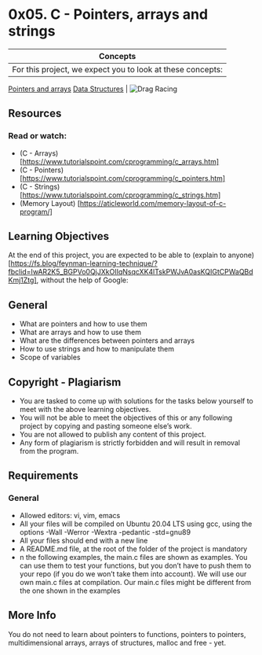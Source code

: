 # 0x05. C - Pointers, arrays and strings
| Concepts |
|---|
|For this project, we expect you to look at these concepts:
[Pointers and arrays](https://intranet.alxswe.com/concepts/60)
[Data Structures](https://intranet.alxswe.com/concepts/120) |
![Drag Racing](https://process.filestackapi.com/cache=expiry:max/resize=width:700/iNnJaLbTumA5f1B7KcV3)
## Resources
### Read or watch:
* (C - Arrays)[https://www.tutorialspoint.com/cprogramming/c_arrays.htm]
* (C - Pointers)[https://www.tutorialspoint.com/cprogramming/c_pointers.htm]
* (C - Strings) [https://www.tutorialspoint.com/cprogramming/c_strings.htm]
* (Memory Layout) [https://aticleworld.com/memory-layout-of-c-program/]
## Learning Objectives
At the end of this project, you are expected to be able to (explain to anyone)[https://fs.blog/feynman-learning-technique/?fbclid=IwAR2K5_BGPVo0QjJXkOIIqNsqcXK4lTskPWJvA0asKQIGtCPWaQBdKmj1Ztg], without the help of Google:
## General
* What are pointers and how to use them
* What are arrays and how to use them
* What are the differences between pointers and arrays
* How to use strings and how to manipulate them
* Scope of variables
## Copyright - Plagiarism
* You are tasked to come up with solutions for the tasks below yourself to meet with the above learning objectives.
* You will not be able to meet the objectives of this or any following project by copying and pasting someone else’s work.
* You are not allowed to publish any content of this project.
* Any form of plagiarism is strictly forbidden and will result in removal from the program.
## Requirements
### General
* Allowed editors: vi, vim, emacs
* All your files will be compiled on Ubuntu 20.04 LTS using gcc, using the options -Wall -Werror -Wextra -pedantic -std=gnu89
* All your files should end with a new line
* A README.md file, at the root of the folder of the project is mandatory
* n the following examples, the main.c files are shown as examples. You can use them to test your functions, but you don’t have to push them to your repo (if you do we won’t take them into account). We will use our own main.c files at compilation. Our main.c files might be different from the one shown in the examples
## More Info
You do not need to learn about pointers to functions, pointers to pointers, multidimensional arrays, arrays of structures, malloc and free - yet.
